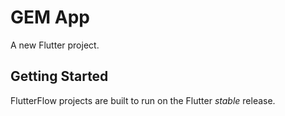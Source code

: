 # GEM App

A new Flutter project.

## Getting Started

FlutterFlow projects are built to run on the Flutter _stable_ release.
